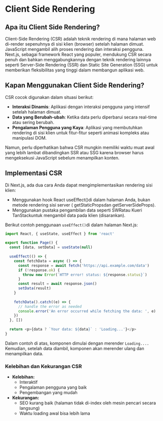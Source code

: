 # Client Side Rendering 

## Apa itu Client Side Rendering?
Client-Side Rendering (CSR) adalah teknik rendering di mana halaman web di-render sepenuhnya di sisi klien (browser) setelah halaman dimuat. JavaScript mengambil alih proses rendering dan interaksi pengguna. Next.js, sebagai framework React yang populer, mendukung CSR secara penuh dan bahkan menggabungkannya dengan teknik rendering lainnya seperti Server-Side Rendering (SSR) dan Static Site Generation (SSG) untuk memberikan fleksibilitas yang tinggi dalam membangun aplikasi web.

## Kapan Menggunakan Client Side Rendering?
CSR cocok digunakan dalam situasi berikut:

- **Interaksi Dinamis**: Aplikasi dengan interaksi pengguna yang intensif setelah halaman dimuat.
- **Data yang Berubah-ubah**: Ketika data perlu diperbarui secara real-time atau sering berubah.
- **Pengalaman Pengguna yang Kaya**: Aplikasi yang membutuhkan rendering di sisi klien untuk fitur-fitur seperti animasi kompleks atau manipulasi DOM.

Namun, perlu diperhatikan bahwa CSR mungkin memiliki waktu muat awal yang lebih lambat dibandingkan SSR atau SSG karena browser harus mengeksekusi JavaScript sebelum menampilkan konten.

## Implementasi CSR
Di Next.js, ada dua cara Anda dapat mengimplementasikan rendering sisi klien:
- Menggunakan hook React useEffect()di dalam halaman Anda, bukan metode rendering sisi server ( getStaticPropsdan getServerSideProps).
- Menggunakan pustaka pengambilan data seperti SWRatau Kueri TanStackuntuk mengambil data pada klien (disarankan).

Berikut contoh penggunaan ```useEffect()```di dalam halaman Next.js:
```js
import React, { useState, useEffect } from 'react'
 
export function Page() {
  const [data, setData] = useState(null)
 
  useEffect(() => {
    const fetchData = async () => {
      const response = await fetch('https://api.example.com/data')
      if (!response.ok) {
        throw new Error(`HTTP error! status: ${response.status}`)
      }
      const result = await response.json()
      setData(result)
    }
 
    fetchData().catch((e) => {
      // handle the error as needed
      console.error('An error occurred while fetching the data: ', e)
    })
  }, [])
 
  return <p>{data ? `Your data: ${data}` : 'Loading...'}</p>
}
```
Dalam contoh di atas, komponen dimulai dengan merender ```Loading....``` Kemudian, setelah data diambil, komponen akan merender ulang dan menampilkan data.

### Kelebihan dan Kekurangan CSR

- **Kelebihan:**
    - Interaktif
    - Pengalaman pengguna yang baik
    - Pengembangan yang mudah
- **Kekurangan:**
    - SEO kurang baik (halaman tidak di-index oleh mesin pencari secara langsung)
    - Waktu loading awal bisa lebih lama